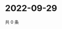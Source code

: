 # 2022-09-29

共 0 条

<!-- BEGIN WEIBO -->
<!-- 最后更新时间 Thu Sep 29 2022 21:41:20 GMT+0800 (China Standard Time) -->

<!-- END WEIBO -->
